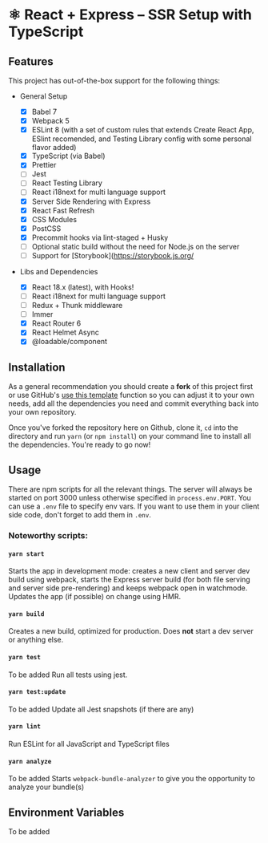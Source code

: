 # ⚛ React + Express – SSR Setup with TypeScript

## Features

This project has out-of-the-box support for the following things:

- General Setup

  - [x] Babel 7
  - [x] Webpack 5
  - [x] ESLint 8 (with a set of custom rules that extends Create React App, ESlint recomended, and Testing Library config with some personal flavor added)
  - [x] TypeScript (via Babel)
  - [x] Prettier
  - [ ] Jest
  - [ ] React Testing Library
  - [ ] React i18next for multi language support
  - [x] Server Side Rendering with Express
  - [x] React Fast Refresh
  - [x] CSS Modules
  - [x] PostCSS
  - [x] Precommit hooks via lint-staged + Husky
  - [ ] Optional static build without the need for Node.js on the server
  - [ ] Support for [Storybook](https://storybook.js.org/

- Libs and Dependencies

  - [x] React 18.x (latest), with Hooks!
  - [ ] React i18next for multi language support
  - [ ] Redux + Thunk middleware
  - [ ] Immer
  - [x] React Router 6
  - [x] React Helmet Async
  - [x] @loadable/component

## Installation

As a general recommendation you should create a **fork** of this project first or use GitHub's [use this template](https://github.com/finmavis/webpack-react-ssr/generate) function so you can adjust it to your own needs, add all the dependencies you need and commit everything back into your own repository.

Once you've forked the repository here on Github, clone it, `cd` into the directory and run `yarn` (or `npm install`) on your command line to install all the dependencies. You're ready to go now!

## Usage

There are npm scripts for all the relevant things. The server will always be started on port 3000 unless otherwise specified in `process.env.PORT`. You can use a `.env` file to specify env vars. If you want to use them in your client side code, don't forget to add them in `.env`.

### Noteworthy scripts:

#### `yarn start`

Starts the app in development mode: creates a new client and server dev build using webpack, starts the Express server build (for both file serving and server side pre-rendering) and keeps webpack open in watchmode. Updates the app (if possible) on change using HMR.

#### `yarn build`

Creates a new build, optimized for production. Does **not** start a dev server or anything else.

#### `yarn test`

To be added
Run all tests using jest.

#### `yarn test:update`

To be added
Update all Jest snapshots (if there are any)

#### `yarn lint`

Run ESLint for all JavaScript and TypeScript files

#### `yarn analyze`

To be added
Starts `webpack-bundle-analyzer` to give you the opportunity to analyze your bundle(s)

## Environment Variables

To be added
